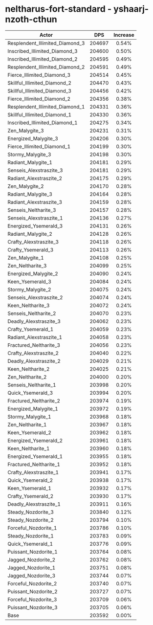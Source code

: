 # neltharus-fort-standard - yshaarj-nzoth-cthun
| Actor | DPS | Increase |
|---|:---:|:---:|
|Resplendent_Illimited_Diamond_3|204697|0.54%|
|Inscribed_Illimited_Diamond_3|204600|0.50%|
|Inscribed_Illimited_Diamond_2|204595|0.49%|
|Resplendent_Illimited_Diamond_2|204591|0.49%|
|Fierce_Illimited_Diamond_3|204514|0.45%|
|Skillful_Illimited_Diamond_2|204470|0.43%|
|Skillful_Illimited_Diamond_3|204456|0.42%|
|Fierce_Illimited_Diamond_2|204356|0.38%|
|Resplendent_Illimited_Diamond_1|204331|0.36%|
|Skillful_Illimited_Diamond_1|204330|0.36%|
|Inscribed_Illimited_Diamond_1|204275|0.34%|
|Zen_Malygite_3|204231|0.31%|
|Energized_Malygite_3|204206|0.30%|
|Fierce_Illimited_Diamond_1|204199|0.30%|
|Stormy_Malygite_3|204198|0.30%|
|Radiant_Malygite_1|204181|0.29%|
|Senseis_Alexstraszite_3|204181|0.29%|
|Radiant_Alexstraszite_2|204175|0.29%|
|Zen_Malygite_2|204170|0.28%|
|Radiant_Malygite_3|204164|0.28%|
|Radiant_Alexstraszite_3|204159|0.28%|
|Senseis_Neltharite_3|204157|0.28%|
|Senseis_Alexstraszite_1|204136|0.27%|
|Energized_Ysemerald_3|204131|0.26%|
|Radiant_Malygite_2|204128|0.26%|
|Crafty_Alexstraszite_3|204118|0.26%|
|Crafty_Ysemerald_3|204113|0.26%|
|Zen_Malygite_1|204108|0.25%|
|Zen_Neltharite_3|204099|0.25%|
|Energized_Malygite_2|204090|0.24%|
|Keen_Ysemerald_3|204084|0.24%|
|Stormy_Malygite_2|204075|0.24%|
|Senseis_Alexstraszite_2|204074|0.24%|
|Keen_Neltharite_3|204072|0.24%|
|Senseis_Neltharite_2|204070|0.23%|
|Deadly_Alexstraszite_3|204062|0.23%|
|Crafty_Ysemerald_1|204059|0.23%|
|Radiant_Alexstraszite_1|204058|0.23%|
|Fractured_Neltharite_3|204056|0.23%|
|Crafty_Alexstraszite_2|204040|0.22%|
|Deadly_Alexstraszite_2|204029|0.21%|
|Keen_Neltharite_2|204025|0.21%|
|Zen_Neltharite_2|204000|0.20%|
|Senseis_Neltharite_1|203998|0.20%|
|Quick_Ysemerald_3|203994|0.20%|
|Fractured_Neltharite_2|203974|0.19%|
|Energized_Malygite_1|203972|0.19%|
|Stormy_Malygite_1|203968|0.18%|
|Zen_Neltharite_1|203967|0.18%|
|Keen_Ysemerald_2|203962|0.18%|
|Energized_Ysemerald_2|203961|0.18%|
|Keen_Neltharite_1|203960|0.18%|
|Energized_Ysemerald_1|203955|0.18%|
|Fractured_Neltharite_1|203952|0.18%|
|Crafty_Alexstraszite_1|203941|0.17%|
|Quick_Ysemerald_2|203938|0.17%|
|Keen_Ysemerald_1|203932|0.17%|
|Crafty_Ysemerald_2|203930|0.17%|
|Deadly_Alexstraszite_1|203911|0.16%|
|Steady_Nozdorite_3|203840|0.12%|
|Steady_Nozdorite_2|203794|0.10%|
|Forceful_Nozdorite_1|203786|0.10%|
|Steady_Nozdorite_1|203783|0.09%|
|Quick_Ysemerald_1|203776|0.09%|
|Puissant_Nozdorite_1|203764|0.08%|
|Jagged_Nozdorite_2|203762|0.08%|
|Jagged_Nozdorite_1|203751|0.08%|
|Jagged_Nozdorite_3|203744|0.07%|
|Forceful_Nozdorite_2|203740|0.07%|
|Puissant_Nozdorite_2|203727|0.07%|
|Forceful_Nozdorite_3|203709|0.06%|
|Puissant_Nozdorite_3|203705|0.06%|
|Base|203592|0.00%|
